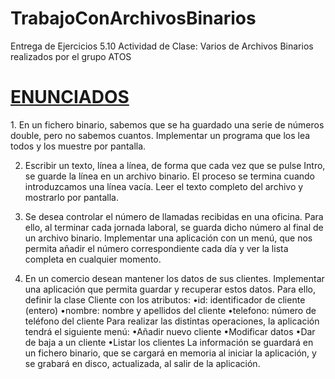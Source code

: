 # TrabajoConArchivosBinarios
Entrega de Ejercicios 5.10 Actividad de Clase: Varios de Archivos Binarios realizados por el grupo ATOS

<h1><ins>ENUNCIADOS</ins></h1>
1. En un fichero binario, sabemos que se ha guardado una serie de números double, pero no sabemos cuantos. Implementar un programa que los lea todos y los muestre por pantalla.

2. Escribir un texto, línea a línea, de forma que cada vez que se pulse Intro, se guarde la línea en un archivo binario. El proceso se termina cuando introduzcamos una línea vacía. Leer el texto completo del archivo y mostrarlo por pantalla.

3. Se desea controlar el número de llamadas recibidas en una oficina. Para ello, al terminar cada jornada laboral, se guarda dicho número al final de un archivo binario. Implementar una aplicación con un menú, que nos permita añadir el número correspondiente cada día y ver la lista completa en cualquier momento.

4. En un comercio desean mantener los datos de sus clientes. Implementar una aplicación que permita guardar y recuperar estos datos. Para ello, definir la clase Cliente con los atributos:
•id: identificador de cliente (entero)
•nombre: nombre y apellidos del cliente
•telefono: número de teléfono del cliente
Para realizar las distintas operaciones, la aplicación tendrá el siguiente menú:
•Añadir nuevo cliente
•Modificar datos
•Dar de baja a un cliente
•Listar los clientes
La información se guardará en  un fichero binario, que se cargará en memoria al iniciar la aplicación, y se grabará en disco, actualizada, al salir de la aplicación.
